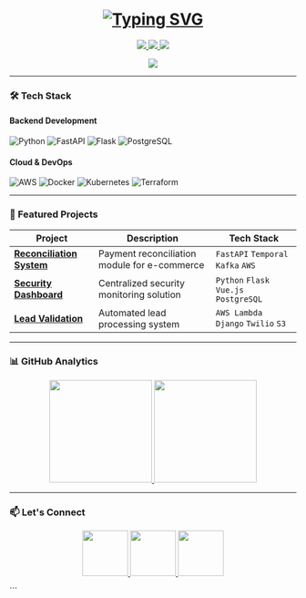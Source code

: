 <h1 align="center"> 
  <a href="https://ghanshyam-melkunde.github.io">
    <img src="https://readme-typing-svg.demolab.com?font=Fira+Code&size=30&duration=4000&pause=1000&color=64FFDA&center=true&vCenter=true&width=600&height=50&lines=Hi+there+%F0%9F%91%8B%F0%9F%8F%BB+I'm+Ghanshyam+Melkunde;Senior+Backend+Engineer;6.5%2B+years+of+experience;Scalable+Systems+Specialist" alt="Typing SVG" />
  </a>
</h1>

<p align="center">
  <a href="https://linkedin.com/in/ghanshyam-melkunde">
    <img src="https://img.shields.io/badge/-LinkedIn-0A192F?style=for-the-badge&logo=linkedin&logoColor=64FFDA">
  </a>
  <a href="mailto:ghmelkunde@gmail.com">
    <img src="https://img.shields.io/badge/-Email-0A192F?style=for-the-badge&logo=gmail&logoColor=64FFDA">
  </a>
  <a href="https://whitedwarf7.github.io/ghanshyam-melkunde.github.io/portfolio-website.html">
    <img src="https://img.shields.io/badge/-Portfolio-0A192F?style=for-the-badge&logo=react&logoColor=64FFDA">
  </a>
</p>

<div align="center">
  <img src="https://komarev.com/ghpvc/?username=ghanshyam-melkunde&style=flat-square&color=0A192F&labelColor=0A192F&label=PROFILE+VIEWS">
</div>

---

### 🛠️ Tech Stack

#### **Backend Development**
![Python](https://img.shields.io/badge/-Python-0A192F?style=flat-square&logo=python&logoColor=64FFDA)
![FastAPI](https://img.shields.io/badge/-FastAPI-0A192F?style=flat-square&logo=fastapi&logoColor=64FFDA)
![Flask](https://img.shields.io/badge/-Flask-0A192F?style=flat-square&logo=flask&logoColor=64FFDA)
![PostgreSQL](https://img.shields.io/badge/-PostgreSQL-0A192F?style=flat-square&logo=postgresql&logoColor=64FFDA)

#### **Cloud & DevOps**
![AWS](https://img.shields.io/badge/-AWS-0A192F?style=flat-square&logo=amazon-aws&logoColor=64FFDA)
![Docker](https://img.shields.io/badge/-Docker-0A192F?style=flat-square&logo=docker&logoColor=64FFDA)
![Kubernetes](https://img.shields.io/badge/-Kubernetes-0A192F?style=flat-square&logo=kubernetes&logoColor=64FFDA)
![Terraform](https://img.shields.io/badge/-Terraform-0A192F?style=flat-square&logo=terraform&logoColor=64FFDA)

---

### 🚀 Featured Projects

| Project | Description | Tech Stack |
|---------|-------------|------------|
| **[Reconciliation System](https://github.com/...)** | Payment reconciliation module for e-commerce | `FastAPI` `Temporal` `Kafka` `AWS` |
| **[Security Dashboard](https://github.com/...)** | Centralized security monitoring solution | `Python` `Flask` `Vue.js` `PostgreSQL` |
| **[Lead Validation](https://github.com/...)** | Automated lead processing system | `AWS Lambda` `Django` `Twilio` `S3` |

---

### 📊 GitHub Analytics

<div align="center">
  <a href="https://github.com/whitedwarf7">
    <img height="180em" src="https://github-readme-stats.vercel.app/api?username=whitedwarf7&show_icons=true&theme=dark&bg_color=0A192F&title_color=64FFDA&icon_color=64FFDA&hide_border=true" />
    <img height="180em" src="https://github-readme-streak-stats.herokuapp.com/?user=whitedwarf7&theme=dark&background=0A192F&stroke=64FFDA&ring=64FFDA&fire=64FFDA&currStreakLabel=64FFDA" />
  </a>
</div>

---

### 📫 Let's Connect
<p align="center"> <a href="mailto:ghmelkunde@gmail.com"> <img src="https://img.icons8.com/clouds/100/64FFDA/email.png" width="80"> </a> <a href="https://linkedin.com/in/ghanshyam-melkunde"> <img src="https://img.icons8.com/clouds/100/64FFDA/linkedin.png" width="80"> </a> <a href="https://ghanshyam-melkunde.github.io"> <img src="https://img.icons8.com/clouds/100/64FFDA/domain.png" width="80"> </a> </p><div align="center"> </div> ```
